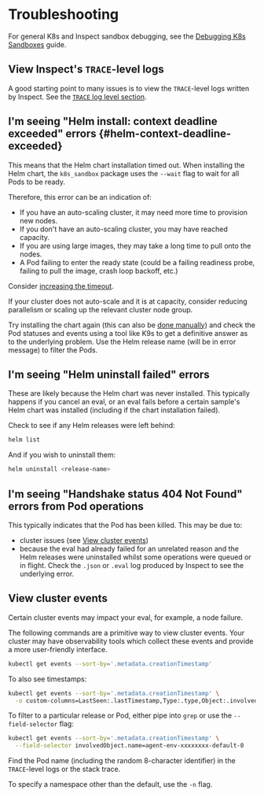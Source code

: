 # Troubleshooting

For general K8s and Inspect sandbox debugging, see the [Debugging K8s
Sandboxes](debugging-k8s-sandboxes.md) guide.

## View Inspect's `TRACE`-level logs

A good starting point to many issues is to view the `TRACE`-level logs written by
Inspect. See the [`TRACE` log level
section](debugging-k8s-sandboxes.md#trace-log-level).

## I'm seeing "Helm install: context deadline exceeded" errors {#helm-context-deadline-exceeded}

This means that the Helm chart installation timed out. When installing the Helm chart,
the `k8s_sandbox` package uses the `--wait` flag to wait for all Pods to be ready.

Therefore, this error can be an indication of:

* If you have an auto-scaling cluster, it may need more time to provision new nodes.
* If you don't have an auto-scaling cluster, you may have reached capacity.
* If you are using large images, they may take a long time to pull onto the nodes.
* A Pod failing to enter the ready state (could be a failing readiness probe, failing to
  pull the image, crash loop backoff, etc.)

Consider [increasing the timeout](configuration.md#helm-install-timeout).

If your cluster does not auto-scale and it is at capacity, consider reducing parallelism
or scaling up the relevant cluster node group.

Try installing the chart again (this can also be [done
manually](../helm/built-in-chart.md#manual-chart-install)) and check the Pod statuses
and events using a tool like K9s to get a definitive answer as to the underlying
problem. Use the Helm release name (will be in error message) to filter the Pods.

## I'm seeing "Helm uninstall failed" errors

These are likely because the Helm chart was never installed. This typically happens if
you cancel an eval, or an eval fails before a certain sample's Helm chart was installed
(including if the chart installation failed).

Check to see if any Helm releases were left behind:

```sh
helm list
```

And if you wish to uninstall them:

```sh
helm uninstall <release-name>
```

## I'm seeing "Handshake status 404 Not Found" errors from Pod operations

This typically indicates that the Pod has been killed. This may be due to:

* cluster issues (see [View cluster events](#view-cluster-events))
* because the eval had already failed for an unrelated reason and the Helm releases were
  uninstalled whilst some operations were queued or in flight. Check the `.json` or
  `.eval` log produced by Inspect to see the underlying error.

## View cluster events

Certain cluster events may impact your eval, for example, a node failure.

The following commands are a primitive way to view cluster events. Your cluster may have
observability tools which collect these events and provide a more user-friendly
interface.

```sh
kubectl get events --sort-by='.metadata.creationTimestamp'
```

To also see timestamps:

```sh
kubectl get events --sort-by='.metadata.creationTimestamp' \
  -o custom-columns=LastSeen:.lastTimestamp,Type:.type,Object:.involvedObject.name,Reason:.reason,Message:.message
```

To filter to a particular release or Pod, either pipe into `grep` or use the
`--field-selector` flag:

```sh
kubectl get events --sort-by='.metadata.creationTimestamp' \
  --field-selector involvedObject.name=agent-env-xxxxxxxx-default-0
```

Find the Pod name (including the random 8-character identifier) in the `TRACE`-level
logs or the stack trace.

To specify a namespace other than the default, use the `-n` flag.
